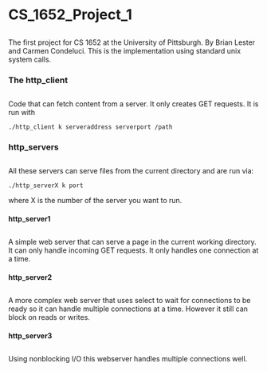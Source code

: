 # CS_1652_Project_1
##

The first project for CS 1652 at the University of Pittsburgh. By Brian Lester and Carmen Condeluci.
This is the implementation using standard unix system calls.
### The http_client
## 
Code that can fetch content from a server. It only creates GET requests. It is run with

`./http_client k serveraddress serverport /path`

### http_servers
##
All these servers can serve files from the current directory and are run via:

`./http_serverX k port` 

where X is the number of the server you want to run.

#### http_server1
##
A simple web server that can serve a page in the current working directory. It can only handle 
incoming GET requests. It only handles one connection at a time. 

#### http_server2
## 
A more complex web server that uses select to wait for connections to be ready so it can handle 
multiple connections at a time. However it still can block on reads or writes.

#### http_server3
## 
Using nonblocking I/O this webserver handles multiple connections well.

